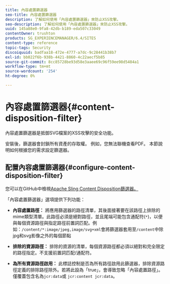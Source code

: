 ```yaml
---
title: 內容處置篩選器
seo-title: 內容處置篩選器
description: 了解如何使用「內容處置篩選器」來防止XSS攻擊。
seo-description: 了解如何使用「內容處置篩選器」來防止XSS攻擊。
uuid: 145a88e0-9fa8-42db-b189-eda507c33049
contentOwner: trushton
products: SG_EXPERIENCEMANAGER/6.4/SITES
content-type: reference
topic-tags: Security
discoiquuid: badfaa18-472e-4777-a7dc-9c28441b38b7
exl-id: bb022f6b-938b-4421-8860-4c22aecf5b85
source-git-commit: 8cc85728be93d58e3aaee69c96f59ee98d5484a1
workflow-type: tm+mt
source-wordcount: '254'
ht-degree: 0%

---
```


# 內容處置篩選器{#content-disposition-filter}

內容處置篩選器是抵御SVG檔案的XSS攻擊的安全功能。

安裝後，篩選器會封鎖所有資產的存取權。 例如，您無法聯機查看PDF。 本節說明如何根據您的需求設定篩選器。

## 配置內容處置篩選器{#configure-content-disposition-filter}

您可以在GitHub中檢視[Apache Sling Content Disposition篩選器。](https://github.com/apache/sling-org-apache-sling-security/blob/master/src/main/java/org/apache/sling/security/impl/ContentDispositionFilterConfiguration.java)

「內容處置篩選器」選項提供下列功能：

* **內容處置路徑：** 將應用篩選器的路徑清單，其後面接著要在該路徑上排除的mime類型清單。此路徑必須是絕對路徑，並且尾端可能包含通配符(`*`)，以便與每個資源路徑與指定路徑前置詞匹配。例如：`/content/*:image/jpeg,image/svg+xml`會將篩選器套用至`/content`中除jpg和svg影像之外的每個節點

* **排除的資源路徑：** 排除的資源的清單，每個資源路徑都必須以絕對和完全限定的路徑指定。不支援前置詞匹配/通配符。

* **為所有資源路徑啟用：** 此標誌控制是否為所有路徑啟用此篩選器，排除資源路徑定義的排除路徑除外。若將此設為「true」，會導致忽略「內容處置路徑」。 僅覆蓋包含名為`jcr:data`或
   `jcr:content jcr:data`。
